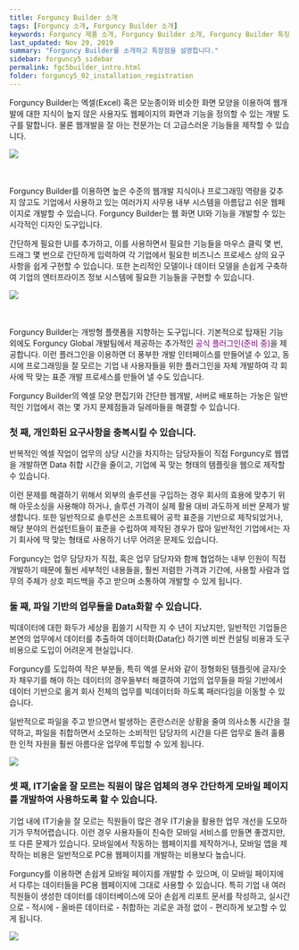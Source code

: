```yaml
---
title: Forguncy Builder 소개
tags: [Forguncy 소개, Forguncy Builder 소개]
keywords: Forguncy 제품 소개, Forguncy Builder 소개, Forguncy Builder 특징
last_updated: Nov 29, 2019
summary: "Forguncy Builder를 소개하고 특장점을 설명합니다."
sidebar: forguncy5_sidebar
permalink: fgc5builder_intro.html
folder: forguncy5_02_installation_registration
---
```


Forguncy Builder는 엑셀(Excel) 혹은 모눈종이와 비슷한 화면 모양을 이용하여 웹개발에 대한 지식이 높지 않은 사용자도 웹페이지의 화면과 기능을 정의할 수 있는 개발 도구를 말합니다. 물론 웹개발을 잘 아는 전문가는 더 고급스러운 기능들을 제작할 수 있습니다.

![]({{site.url}}/images/forguncy5/forguncy_app_development.png)
<br /><br /><br />

Forguncy Builder를 이용하면 높은 수준의 웹개발 지식이나 프로그래밍 역량을 갖추지 않고도 기업에서 사용하고 있는 여러가지 사무용 내부 시스템을 아름답고 쉬운 웹페이지로 개발할 수 있습니다. Forguncy Builder는 웹 화면 UI와 기능을 개발할 수 있는 시각적인 디자인 도구입니다. 

간단하게 필요한 UI를 추가하고, 이를 사용하면서 필요한 기능들을 마우스 클릭 몇 번, 드래그 몇 번으로 간단하게 입력하여 각 기업에서 필요한 비즈니스 프로세스 상의 요구사항을 쉽게 구현할 수 있습니다. 또한 논리적인 모델이나 데이터 모델을 손쉽게 구축하여 기업의 엔터프라이즈 정보 시스템에 필요한 기능들을 구현할 수 있습니다.

![]({{site.url}}/images/forguncy5/fgc_ui_radiogroup.png)
<br /><br /><br />

Forguncy Builder는 개방형 플랫폼을 지향하는 도구입니다. 기본적으로 탑재된 기능 외에도 Forguncy Global 개발팀에서 제공하는 추가적인 <font color="purple">공식 플러그인(준비 중)</font>을 제공합니다. 이런 플러그인을 이용하면 더 풍부한 개발 인터페이스를 만들어낼 수 있고, 동시에 프로그래밍을 잘 모르는 기업 내 사용자들을 위한 플러그인을 자체 개발하여 각 회사에 딱 맞는 표준 개발 프로세스를 만들어 낼 수도 있습니다.

Forguncy Builder의 엑셀 모양 편집기와 간단한 웹개발, 서버로 배포하는 가눙은 일반적인 기업에서 겪는 몇 가지 문제점들과 딜레마들을 해결할 수 있습니다.

### 첫 째, 개인화된 요구사항을 충복시킬 수 있습니다.

반복적인 엑셀 작업이 업무의 상당 시간을 차지하는 담당자들이 직접 Forguncy로 웹앱을 개발하면 Data 취합 시간을 줄이고, 기업에 꼭 맞는 형태의 템플릿을 웹으로 제작할 수 있습니다. 

이런 문제를 해결하기 위해서 외부의 솔루션을 구입하는 경우 회사의 효용에 맞추기 위해 아웃소싱을 사용해야 하거나, 솔루션 가격이 실제 활용 대비 과도하게 비싼 문제가 발생합니다. 또한 일반적으로 솔루션은 소프트웨어 공학 표준을 기반으로 제작되었거나, 해당 분야의 컨설턴트들이 표준을 수립하여 제작된 경우가 많아 일반적인 기업에서는 자기 회사에 딱 맞는 형태로 사용하기 너무 어려운 문제도 있습니다. 

Forguncy는 업무 담당자가 직접, 혹은 업무 담당자와 함께 협업하는 내부 인원이 직접 개발하기 때문에 훨씬 세부적인 내용들을, 훨씬 저렴한 가격과 기간에, 사용할 사람과 업무의 주체가 상호 피드백을 주고 받으며 소통하여 개발할 수 있게 됩니다.

### 둘 째, 파일 기반의 업무들을 Data화할 수 있습니다.

빅데이터에 대한 화두가 세상을 휩쓸기 시작한 지 수 년이 지났지만, 일반적인 기업들은 본연의 업무에서 데이터를 추출하여 데이터화(Data化) 하기엔 비싼 컨설팅 비용과 도구 비용으로 도입이 어려운게 현실입니다. 

Forguncy를 도입하여 작은 부분들, 특히 엑셀 문서와 같이 정형화된 템플릿에 글자/숫자 채우기를 해야 하는 데이터의 경우들부터 해결하여 기업의 업무들을 파일 기반에서 데이터 기반으로 옮겨 회사 전체의 업무를 빅데이터화 하도록 패러다임을 이동할 수 있습니다.

일반적으로 파일을 주고 받으면서 발생하는 혼란스러운 상황을 줄여 의사소통 시간을 절약하고, 파일을 취합하면서 소모하는 소비적인 담당자의 시간을 다른 업무로 돌려 훌륭한 인적 자원을 훨씬 아름다운 업무에 투입할 수 있게 됩니다.

![]({{site.url}}/images/forguncy5/CRM시스템1.PNG)
<br />

### 셋 째, IT기술을 잘 모르는 직원이 많은 업체의 경우 간단하게 모바일 페이지를 개발하여 사용하도록 할 수 있습니다.

기업 내에 IT기술을 잘 모르는 직원들이 많은 경우 IT기술을 활용한 업무 개선을 도모하기가 무척어렵습니다. 이런 경우 사용자들이 친숙한 모바일 서비스를 만들면 좋겠지만, 또 다른 문제가 있습니다. 모바일에서 작동하는 웹페이지를 제작하거나, 모바일 앱을 제작하는 비용은 일반적으로 PC용 웹페이지를 개발하는 비용보다 높습니다. 

Forguncy를 이용하면 손쉽게 모바일 페이지를 개발할 수 있으며, 이 모바일 페이지에서 다루는 데이터들을 PC용 웹페이지에 그대로 사용할 수 있습니다. 특히 기업 내 여러 직원들이 생성한 데이터를 데이터베이스에 모아 손쉽게 리포트 문서를 작성하고, 실시간으로 - 적시에 - 올바른 데이터로 - 취합하는 괴로운 과정 없이 - 편리하게 보고할 수 있게 됩니다.

![]({{site.url}}/images/forguncy5/fgc_mobile_shopping.png)
<br />
